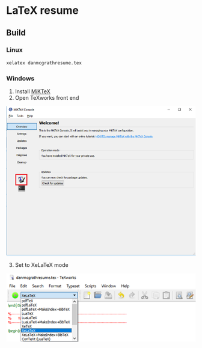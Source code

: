# LaTeX resume

## Build

### Linux

```sh
xelatex danmcgrathresume.tex
```

### Windows

1. Install [MiKTeX](https://miktex.org/)
2. Open TeXworks front end

  ![MiKTex console screenshot](https://github.com/djm158/resume/blob/master/images/miktex_texworks.png)

3. Set to XeLaTeX mode 

  ![MiKTeX texworks xelatex screenshot](https://github.com/djm158/resume/blob/master/images/miktex_xelatex.png)
